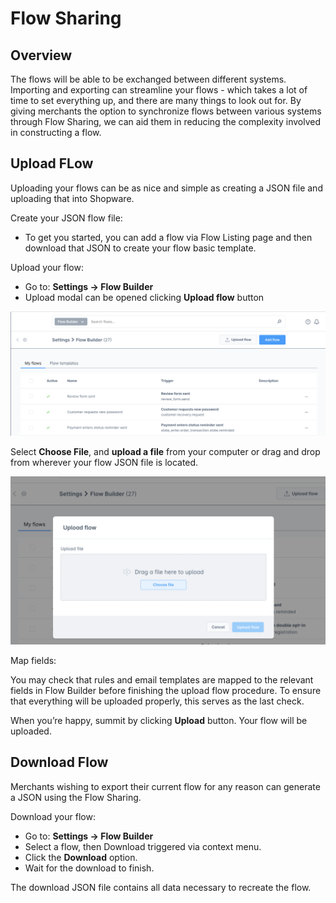 # Flow Sharing

## Overview

The flows will be able to be exchanged between different systems. Importing and exporting can streamline your flows - which takes a lot of time to set everything up, and there are many things to look out for. By giving merchants the option to synchronize flows between various systems through Flow Sharing, we can aid them in reducing the complexity involved in constructing a flow.

## Upload FLow

Uploading your flows can be as nice and simple as creating a JSON file and uploading that into Shopware.

Create your JSON flow file:

* To get you started, you can add a flow via Flow Listing page and then download that JSON to create your flow basic template.

Upload your flow:

* Go to: **Settings -> Flow Builder**
* Upload modal can be opened clicking **Upload flow** button

![Upload flow](../../../.gitbook/assets/flow-builder-upload-flow.png)

Select **Choose File**, and **upload a file** from your computer or drag and drop from wherever your flow JSON file is located.

![Upload flow modal](../../../.gitbook/assets/flow-builder-upload-modal.png)

Map fields:

You may check that rules and email templates are mapped to the relevant fields in Flow Builder before finishing the upload flow procedure. To ensure that everything will be uploaded properly, this serves as the last check.

When you’re happy, summit by clicking **Upload** button.
Your flow will be uploaded.

## Download Flow

Merchants wishing to export their current flow for any reason can generate a JSON using the Flow Sharing.

Download your flow:

* Go to: **Settings -> Flow Builder**
* Select a flow, then Download triggered via context menu.
* Click the **Download** option.
* Wait for the download to finish.

The download JSON file contains all data necessary to recreate the flow.
